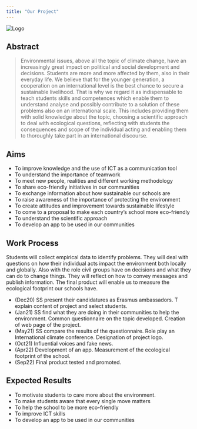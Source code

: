 ```yaml
---
title: "Our Project"
---
```


![Logo](/logo.png)

## Abstract

> Environmental issues, above all the topic of climate change, have an increasingly great impact on political and social development and decisions. Students are more and more affected by them, also in their everyday life. We believe that for the younger generation, a cooperation on an international level is the best chance to secure a sustainable livelihood. That is why we regard it as indispensable to teach students skills and competences which enable them to understand analyse and possibly contribute to a solution of these problems also on an international scale. This includes providing them with solid knowledge about the topic, choosing a scientific approach to deal with ecological questions, reflecting with students the consequences and scope of the individual acting and enabling them to thoroughly take part in an international discourse.

## Aims

* To improve knowledge and the use of ICT as a communication tool
* To understand the importance of teamwork
* To meet new people, realities and different working methodology
* To share eco-friendly initiatives in our communities
* To exchange information about how sustainable our schools are
* To raise awareness of the importance of protecting the environment
* To create attitudes and improvement towards sustainable lifestyle
* To come to a proposal to make each country’s school more eco-friendly
* To understand the scientific approach
* To develop an app to be used in our communities

## Work Process

Students will collect empirical data to identify problems. They will deal with questions on how their individual acts impact the environment both locally and globally. Also with the role civil groups have on decisions and what they can do to change things. They will reflect on how to convey messages and publish information. The final product will enable us to measure the ecological footprint our schools have.

* (Dec20) SS present their candidatures as Erasmus ambassadors. T explain content of project and select students.
* (Jan21) SS find what they are doing in their communities to help the environment. Common questionnaire on the topic developed. Creation of web page of the project.
* (May21) SS compare the results of the questionnaire. Role play an International climate conference. Designation of project logo.
* (Oct21) Influential voices and fake news.
* (Apr22) Development of an app. Measurement of the ecological footprint of the school.
* (Sep22) Final product tested and promoted.

## Expected Results

* To motivate students to care more about the environment.
* To make students aware that every single move matters
* To help the school to be more eco-friendly
* To improve ICT skills
* To develop an app to be used in our communities
